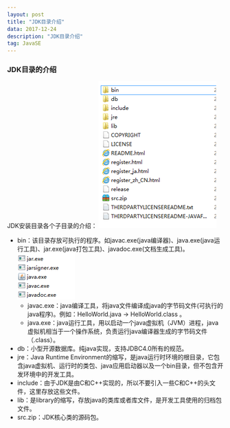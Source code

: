 ```yaml
---
layout: post
title: "JDK目录介绍"
data: 2017-12-24
description: "JDK目录介绍"
tag: JavaSE
---
```


### JDK目录的介绍 ###
JDK安装目录各个子目录的介绍：
![JDK目录][1]
 - bin：该目录存放可执行的程序。如javac.exe(java编译器)、java.exe(java运行工具)、jar.exe(java打包工具)、javadoc.exe(文档生成工具)。![bin目录子目录][2]
    - javac.exe：java编译工具，将java文件编译成java的字节码文件(可执行的java程序)。例如：HelloWorld.java -> HelloWorld.class 。
    - java.exe：java运行工具，用以启动一个java虚拟机（JVM）进程，java虚拟机相当于一个操作系统，负责运行java编译器生成的字节码文件（.class）。
 - db：小型开源数据库。纯java实现，支持JDBC4.0所有的规范。
 - jre：Java Runtime Environment的缩写，是java运行时环境的根目录，它包含java虚拟机、运行时的类包、java应用启动器以及一个bin目录，但不包含开发环境中的开发工具。
 - include：由于JDK是由C和C++实现的，所以不要引入一些C和C++的头文件，这里存放这些文件。
 - lib：是library的缩写，存放java的类库或者库文件，是开发工具使用的归档包文件。
 - src.zip：JDK核心类的源码包。


  [1]: /images/posts/2017-10-18-Servlet/result2.png
  [2]: /images/posts/2017-10-18-Servlet/result1.png
